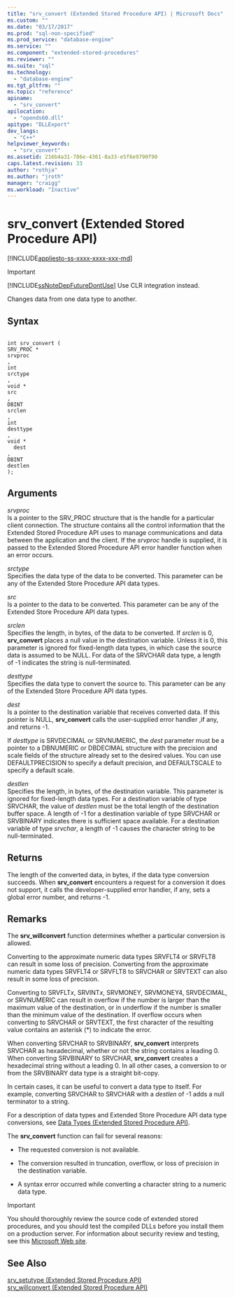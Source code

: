 ```yaml
---
title: "srv_convert (Extended Stored Procedure API) | Microsoft Docs"
ms.custom: ""
ms.date: "03/17/2017"
ms.prod: "sql-non-specified"
ms.prod_service: "database-engine"
ms.service: ""
ms.component: "extended-stored-procedures"
ms.reviewer: ""
ms.suite: "sql"
ms.technology: 
  - "database-engine"
ms.tgt_pltfrm: ""
ms.topic: "reference"
apiname: 
  - "srv_convert"
apilocation: 
  - "opends60.dll"
apitype: "DLLExport"
dev_langs: 
  - "C++"
helpviewer_keywords: 
  - "srv_convert"
ms.assetid: 216b4a31-786e-4361-8a33-e5f6e9790f90
caps.latest.revision: 33
author: "rothja"
ms.author: "jroth"
manager: "craigg"
ms.workload: "Inactive"
---
```

# srv_convert (Extended Stored Procedure API)
[!INCLUDE[appliesto-ss-xxxx-xxxx-xxx-md](../../includes/appliesto-ss-xxxx-xxxx-xxx-md.md)]
    
> [!IMPORTANT]  
>  [!INCLUDE[ssNoteDepFutureDontUse](../../includes/ssnotedepfuturedontuse-md.md)] Use CLR integration instead.  
  
 Changes data from one data type to another.  
  
## Syntax  
  
```  
  
int srv_convert (  
SRV_PROC *  
srvproc  
,  
int  
srctype  
,  
void *  
src  
,  
DBINT  
srclen  
,  
int  
desttype  
,  
void *  
  dest  
,  
DBINT  
destlen  
);  
```  
  
## Arguments  
 *srvproc*  
 Is a pointer to the SRV_PROC structure that is the handle for a particular client connection. The structure contains all the control information that the Extended Stored Procedure API uses to manage communications and data between the application and the client. If the *srvproc* handle is supplied, it is passed to the Extended Stored Procedure API error handler function when an error occurs.  
  
 *srctype*  
 Specifies the data type of the data to be converted. This parameter can be any of the Extended Store Procedure API data types.  
  
 *src*  
 Is a pointer to the data to be converted. This parameter can be any of the Extended Store Procedure API data types.  
  
 *srclen*  
 Specifies the length, in bytes, of the data to be converted. If *srclen* is 0, **srv_convert** places a null value in the destination variable. Unless it is 0, this parameter is ignored for fixed-length data types, in which case the source data is assumed to be NULL. For data of the SRVCHAR data type, a length of -1 indicates the string is null-terminated.  
  
 *desttype*  
 Specifies the data type to convert the source to. This parameter can be any of the Extended Store Procedure API data types.  
  
 *dest*  
 Is a pointer to the destination variable that receives converted data. If this pointer is NULL, **srv_convert** calls the user-supplied error handler ,if any, and returns -1.  
  
 If *desttype* is SRVDECIMAL or SRVNUMERIC, the *dest* parameter must be a pointer to a DBNUMERIC or DBDECIMAL structure with the precision and scale fields of the structure already set to the desired values. You can use DEFAULTPRECISION to specify a default precision, and DEFAULTSCALE to specify a default scale.  
  
 *destlen*  
 Specifies the length, in bytes, of the destination variable. This parameter is ignored for fixed-length data types. For a destination variable of type SRVCHAR, the value of *destlen* must be the total length of the destination buffer space. A length of -1 for a destination variable of type SRVCHAR or SRVBINARY indicates there is sufficient space available. For a destination variable of type *srvchar*, a length of -1 causes the character string to be null-terminated.  
  
## Returns  
 The length of the converted data, in bytes, if the data type conversion succeeds. When **srv_convert** encounters a request for a conversion it does not support, it calls the developer-supplied error handler, if any, sets a global error number, and returns -1.  
  
## Remarks  
 The **srv_willconvert** function determines whether a particular conversion is allowed.  
  
 Converting to the approximate numeric data types SRVFLT4 or SRVFLT8 can result in some loss of precision. Converting from the approximate numeric data types SRVFLT4 or SRVFLT8 to SRVCHAR or SRVTEXT can also result in some loss of precision.  
  
 Converting to SRVFLT*x*, SRVINT*x*, SRVMONEY, SRVMONEY4, SRVDECIMAL, or SRVNUMERIC can result in overflow if the number is larger than the maximum value of the destination, or in underflow if the number is smaller than the minimum value of the destination. If overflow occurs when converting to SRVCHAR or SRVTEXT, the first character of the resulting value contains an asterisk (*) to indicate the error.  
  
 When converting SRVCHAR to SRVBINARY, **srv_convert** interprets SRVCHAR as hexadecimal, whether or not the string contains a leading 0. When converting SRVBINARY to SRVCHAR, **srv_convert** creates a hexadecimal string without a leading 0. In all other cases, a conversion to or from the SRVBINARY data type is a straight bit-copy.  
  
 In certain cases, it can be useful to convert a data type to itself. For example, converting SRVCHAR to SRVCHAR with a *destlen* of -1 adds a null terminator to a string.  
  
 For a description of data types and Extended Store Procedure API data type conversions, see [Data Types &#40;Extended Stored Procedure API&#41;](../../relational-databases/extended-stored-procedures-reference/data-types-extended-stored-procedure-api.md).  
  
 The **srv_convert** function can fail for several reasons:  
  
-   The requested conversion is not available.  
  
-   The conversion resulted in truncation, overflow, or loss of precision in the destination variable.  
  
-   A syntax error occurred while converting a character string to a numeric data type.  
  
> [!IMPORTANT]  
>  You should thoroughly review the source code of extended stored procedures, and you should test the compiled DLLs before you install them on a production server. For information about security review and testing, see this [Microsoft Web site](http://go.microsoft.com/fwlink/?LinkID=54761&amp;clcid=0x409http://msdn.microsoft.com/security/).  
  
## See Also  
 [srv_setutype &#40;Extended Stored Procedure API&#41;](../../relational-databases/extended-stored-procedures-reference/srv-setutype-extended-stored-procedure-api.md)   
 [srv_willconvert &#40;Extended Stored Procedure API&#41;](../../relational-databases/extended-stored-procedures-reference/srv-willconvert-extended-stored-procedure-api.md)  
  
  
